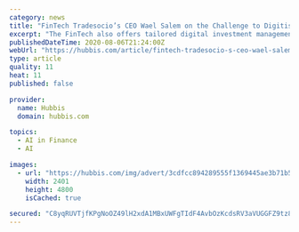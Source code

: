 ```yaml
---
category: news
title: "FinTech Tradesocio’s CEO Wael Salem on the Challenge to Digitise and Socialise Wealth Management"
excerpt: "The FinTech also offers tailored digital investment management solutions to the wider investment management community that the company reports are helping to reduce costs and increasing revenue potential."
publishedDateTime: 2020-08-06T21:24:00Z
webUrl: "https://hubbis.com/article/fintech-tradesocio-s-ceo-wael-salem-on-the-challenge-to-digitise-and-socialise-wealth-management"
type: article
quality: 11
heat: 11
published: false

provider:
  name: Hubbis
  domain: hubbis.com

topics:
  - AI in Finance
  - AI

images:
  - url: "https://hubbis.com/img/advert/3cdfcc894289555f1369445ae3b71b56d6b56cdf.jpg"
    width: 2401
    height: 4800
    isCached: true

secured: "C8yqRUVTjfKPgNoOZ49lH2xdA1MBxUWFgTIdF4AvbOzKcdsRV3aVUGGFZ9tz8TIvezmsIsbeiJN41s/7FQpWwhl5UOWTW06TGqWiBsGpC+huXbfM5mwcl4UVKH1GIyOIQwztnTGchAXCCHg8Bz/vGnJFVSHIqH6mwu5YE40c/tOWiM3zAREKNauum/fhOKEF8S5RxPxvJPY2SKf1qAdCb8z3kuUMpFtAkhCY8KCqyIVFOHBFhCmbQym8I0k0lzVWhutca6flxbLBRIeN5ftGmc3TcTiYspTmnPUTPCSBR4oJwPmNzBATfn9r16SFgybDe8WrS1BzfkUiUNmnXVGD/Q==;bdm5QaBoA32rXKb7wXM3Tg=="
---
```


